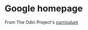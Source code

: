 # Google homepage

From The Odin Project's [curriculum](http://www.theodinproject.com/courses/web-development-101/lessons/html-css)
